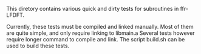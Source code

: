 This diretory contains various quick and dirty tests for subroutines in
ffr-LFDFT.

Currently, these tests must be compiled and linked manually. Most of
them are quite simple, and only require linking to libmain.a
Several tests however require longer command
to compile and link. The script build.sh can be used to build
these tests.
